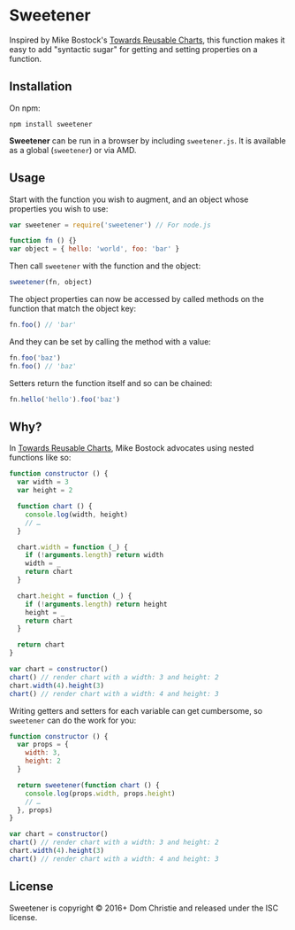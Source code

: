 Sweetener
=========

Inspired by Mike Bostock's [Towards Reusable Charts](https://bost.ocks.org/mike/chart/), this function makes it easy to add "syntactic sugar" for getting and setting properties on a function.

## Installation

On npm:

```
npm install sweetener
```

**Sweetener** can be run in a browser by including `sweetener.js`. It is available as a global (`sweetener`) or via AMD.

## Usage

Start with the function you wish to augment, and an object whose properties you wish to use:

```js
var sweetener = require('sweetener') // For node.js

function fn () {}
var object = { hello: 'world', foo: 'bar' }
```

Then call `sweetener` with the function and the object:

```js
sweetener(fn, object)
```

The object properties can now be accessed by called methods on the function that match the object key:

```js
fn.foo() // 'bar'
```

And they can be set by calling the method with a value:

```js
fn.foo('baz')
fn.foo() // 'baz'
```

Setters return the function itself and so can be chained:

```js
fn.hello('hello').foo('baz')
```

## Why?

In [Towards Reusable Charts](https://bost.ocks.org/mike/chart/), Mike Bostock advocates using nested functions like so:

```js
function constructor () {
  var width = 3
  var height = 2

  function chart () {
    console.log(width, height)
    // …
  }

  chart.width = function (_) {
    if (!arguments.length) return width
    width = _
    return chart
  }

  chart.height = function (_) {
    if (!arguments.length) return height
    height = _
    return chart
  }

  return chart
}

var chart = constructor()
chart() // render chart with a width: 3 and height: 2
chart.width(4).height(3)
chart() // render chart with a width: 4 and height: 3
```

Writing getters and setters for each variable can get cumbersome, so `sweetener` can do the work for you:

```js
function constructor () {
  var props = {
    width: 3,
    height: 2
  }

  return sweetener(function chart () {
    console.log(props.width, props.height)
    // …
  }, props)
}

var chart = constructor()
chart() // render chart with a width: 3 and height: 2
chart.width(4).height(3)
chart() // render chart with a width: 4 and height: 3
```

## License

Sweetener is copyright © 2016+ Dom Christie and released under the ISC license.
